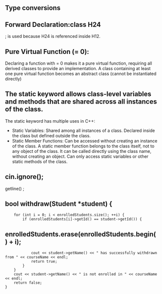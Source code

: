 ## Type conversions 


## Forward Declaration:class H24
; is used because H24 is referenced inside H12.

## Pure Virtual Function (= 0):
Declaring a function with = 0 makes it a pure virtual function, requiring all derived classes to provide an implementation.
A class containing at least one pure virtual function becomes an abstract class (cannot be instantiated directly)

## The static keyword allows class-level variables and methods that are shared across all instances of the class.
The static keyword has multiple uses in C++:

- Static Variables: Shared among all instances of a class.
Declared inside the class but defined outside the class.
- Static Member Functions: Can be accessed without creating an instance of the class.
A static member function belongs to the class itself, not to any object of the class.
It can be called directly using the class name, without creating an object.
Can only access static variables or other static methods of the class.

## cin.ignore();
getline() ;

## bool withdraw(Student *student) {
        for (int i = 0; i < enrolledStudents.size(); ++i) {
            if (enrolledStudents[i]->getId() == student->getId()) {
## enrolledStudents.erase(enrolledStudents.begin() + i);
                cout << student->getName() << " has successfully withdrawn from " << courseName << endl;
                return true;
            }
        }
        cout << student->getName() << " is not enrolled in " << courseName << endl;
        return false;
    }

